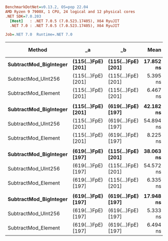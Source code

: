 ``` ini

BenchmarkDotNet=v0.13.2, OS=pop 22.04
AMD Ryzen 9 7900X, 1 CPU, 24 logical and 12 physical cores
.NET SDK=7.0.203
  [Host]   : .NET 7.0.5 (7.0.523.17405), X64 RyuJIT
  .NET 7.0 : .NET 7.0.5 (7.0.523.17405), X64 RyuJIT

Job=.NET 7.0  Runtime=.NET 7.0  

```
|                 Method |                  _a |                  _b |      Mean |     Error |    StdDev | Ratio |   Gen0 | Allocated | Alloc Ratio |
|----------------------- |-------------------- |-------------------- |----------:|----------:|----------:|------:|-------:|----------:|------------:|
| **SubtractMod_BigInteger** | **(115(...)FpE) [201]** | **(115(...)FpE) [201]** | **17.852 ns** | **0.0498 ns** | **0.0465 ns** |  **1.00** |      **-** |         **-** |          **NA** |
|    SubtractMod_UInt256 | (115(...)FpE) [201] | (115(...)FpE) [201] |  5.395 ns | 0.1066 ns | 0.0945 ns |  0.30 |      - |         - |          NA |
|    SubtractMod_Element | (115(...)FpE) [201] | (115(...)FpE) [201] |  6.467 ns | 0.0040 ns | 0.0038 ns |  0.36 |      - |         - |          NA |
|                        |                     |                     |           |           |           |       |        |           |             |
| **SubtractMod_BigInteger** | **(115(...)FpE) [201]** | **(619(...)FpE) [197]** | **42.182 ns** | **0.2501 ns** | **0.2088 ns** |  **1.00** | **0.0013** |     **112 B** |        **1.00** |
|    SubtractMod_UInt256 | (115(...)FpE) [201] | (619(...)FpE) [197] | 54.894 ns | 0.1947 ns | 0.1726 ns |  1.30 |      - |         - |        0.00 |
|    SubtractMod_Element | (115(...)FpE) [201] | (619(...)FpE) [197] |  8.225 ns | 0.0886 ns | 0.0785 ns |  0.20 |      - |         - |        0.00 |
|                        |                     |                     |           |           |           |       |        |           |             |
| **SubtractMod_BigInteger** | **(619(...)FpE) [197]** | **(115(...)FpE) [201]** | **38.063 ns** | **0.0549 ns** | **0.0513 ns** |  **1.00** | **0.0013** |     **112 B** |        **1.00** |
|    SubtractMod_UInt256 | (619(...)FpE) [197] | (115(...)FpE) [201] | 54.572 ns | 0.1488 ns | 0.1392 ns |  1.43 |      - |         - |        0.00 |
|    SubtractMod_Element | (619(...)FpE) [197] | (115(...)FpE) [201] |  6.335 ns | 0.0071 ns | 0.0059 ns |  0.17 |      - |         - |        0.00 |
|                        |                     |                     |           |           |           |       |        |           |             |
| **SubtractMod_BigInteger** | **(619(...)FpE) [197]** | **(619(...)FpE) [197]** | **17.948 ns** | **0.0608 ns** | **0.0569 ns** |  **1.00** |      **-** |         **-** |          **NA** |
|    SubtractMod_UInt256 | (619(...)FpE) [197] | (619(...)FpE) [197] |  5.333 ns | 0.0113 ns | 0.0106 ns |  0.30 |      - |         - |          NA |
|    SubtractMod_Element | (619(...)FpE) [197] | (619(...)FpE) [197] |  6.494 ns | 0.0500 ns | 0.0417 ns |  0.36 |      - |         - |          NA |
